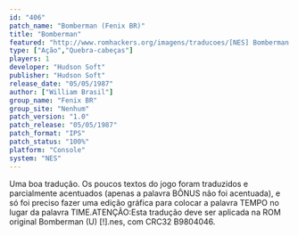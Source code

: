 ```yaml
---
id: "406"
patch_name: "Bomberman (Fenix BR)"
title: "Bomberman"
featured: "http://www.romhackers.org/imagens/traducoes/[NES] Bomberman - Fenix BR - 1.png"
type: ["Ação","Quebra-cabeças"]
players: 1
developer: "Hudson Soft"
publisher: "Hudson Soft"
release_date: "05/05/1987"
author: ["William Brasil"]
group_name: "Fenix BR"
group_site: "Nenhum"
patch_version: "1.0"
patch_release: "05/05/1987"
patch_format: "IPS"
patch_status: "100%"
platform: "Console"
system: "NES"
---
```


Uma boa tradução. Os poucos textos do jogo foram traduzidos e parcialmente acentuados (apenas a palavra BÔNUS não foi acentuada), e só foi preciso fazer uma edição gráfica para colocar a palavra TEMPO no lugar da palavra TIME.ATENÇÃO:Esta tradução deve ser aplicada na ROM original Bomberman (U) [!].nes, com CRC32 B9804046.